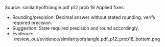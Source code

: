 Source: similarityoftriangle.pdf p12 prob 18
Applied fixes:
- Rounding/precision: Decimal answer without stated rounding; verify required precision.
- Suggestion: State required precision and round accordingly.
- Evidence: ./review_out/evidence/similarityoftriangle.pdf_p12_prob18_bottom.png